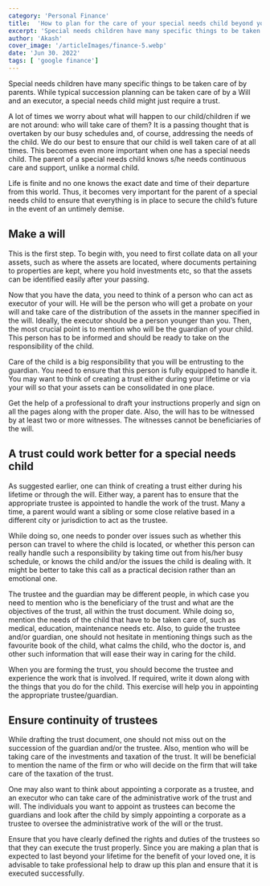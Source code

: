 ```yaml
---
category: 'Personal Finance' 
title: 	'How to plan for the care of your special needs child beyond your lifetime'
excerpt: 'Special needs children have many specific things to be taken care of by parents. While typical succession planning can be'
author: 'Akash'
cover_image: '/articleImages/finance-5.webp'
date: 'Jun 30. 2022'
tags: [	'google finance']
---
```


Special needs children have many specific things to be taken care of by parents. While typical succession planning can be taken care of by a Will and an executor, a special needs child might just require a trust.

A lot of times we worry about what will happen to our child/children if we are not around: who will take care of them? It is a passing thought that is overtaken by our busy schedules and, of course, addressing the needs of the child. We do our best to ensure that our child is well taken care of at all times. This becomes even more important when one has a special needs child. The parent of a special needs child knows s/he needs continuous care and support, unlike a normal child.

Life is finite and no one knows the exact date and time of their departure from this world. Thus, it becomes very important for the parent of a special needs child to ensure that everything is in place to secure the child’s future in the event of an untimely demise.

## Make a will

This is the first step. To begin with, you need to first collate data on all your assets, such as where the assets are located, where documents pertaining to properties are kept, where you hold investments etc, so that the assets can be identified easily after your passing.

Now that you have the data, you need to think of a person who can act as executor of your will. He will be the person who will get a probate on your will and take care of the distribution of the assets in the manner specified in the will. Ideally, the executor should be a person younger than you. Then, the most crucial point is to mention who will be the guardian of your child. This person has to be informed and should be ready to take on the responsibility of the child.

Care of the child is a big responsibility that you will be entrusting to the guardian. You need to ensure that this person is fully equipped to handle it. You may want to think of creating a trust either during your lifetime or via your will so that your assets can be consolidated in one place.

Get the help of a professional to draft your instructions properly and sign on all the pages along with the proper date. Also, the will has to be witnessed by at least two or more witnesses. The witnesses cannot be beneficiaries of the will.

## A trust could work better for a special needs child

As suggested earlier, one can think of creating a trust either during his lifetime or through the will. Either way, a parent has to ensure that the appropriate trustee is appointed to handle the work of the trust. Many a time, a parent would want a sibling or some close relative based in a different city or jurisdiction to act as the trustee.

While doing so, one needs to ponder over issues such as whether this person can travel to where the child is located, or whether this person can really handle such a responsibility by taking time out from his/her busy schedule, or knows the child and/or the issues the child is dealing with. It might be better to take this call as a practical decision rather than an emotional one.

The trustee and the guardian may be different people, in which case you need to mention who is the beneficiary of the trust and what are the objectives of the trust, all within the trust document. While doing so, mention the needs of the child that have to be taken care of, such as medical, education, maintenance needs etc. Also, to guide the trustee and/or guardian, one should not hesitate in mentioning things such as the favourite book of the child, what calms the child, who the doctor is, and other such information that will ease their way in caring for the child.

When you are forming the trust, you should become the trustee and experience the work that is involved. If required, write it down along with the things that you do for the child. This exercise will help you in appointing the appropriate trustee/guardian.

## Ensure continuity of trustees

While drafting the trust document, one should not miss out on the succession of the guardian and/or the trustee. Also, mention who will be taking care of the investments and taxation of the trust. It will be beneficial to mention the name of the firm or who will decide on the firm that will take care of the taxation of the trust.

One may also want to think about appointing a corporate as a trustee, and an executor who can take care of the administrative work of the trust and will. The individuals you want to appoint as trustees can become the guardians and look after the child by simply appointing a corporate as a trustee to oversee the administrative work of the will or the trust.

Ensure that you have clearly defined the rights and duties of the trustees so that they can execute the trust properly. Since you are making a plan that is expected to last beyond your lifetime for the benefit of your loved one, it is advisable to take professional help to draw up this plan and ensure that it is executed successfully.